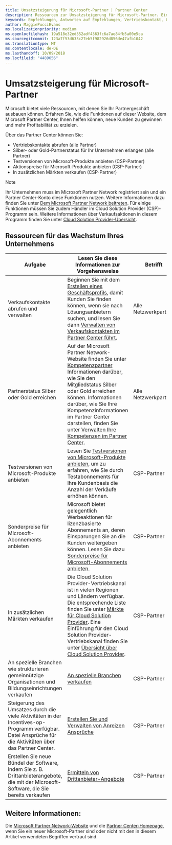 ```yaml
---
title: Umsatzsteigerung für Microsoft-Partner | Partner Center
description: Ressourcen zur Umsatzsteigerung für Microsoft-Partner. Einschließlich einer Anleitung zum Erhalt von Vertriebskontakten (Empfehlungen) von Microsoft.
keywords: Empfehlungen, Antworten auf Empfehlungen, Vertriebskontakt, Leads, Vertriebskontakte, Marketingprofil, Unternehmensprofil, Umsatz erhöhen, Geschäftschancen, Kompetenzen, Silber-Mitgliedschaft, Gold-Mitgliedschaft, Testversionen, Markterweiterung, nationale Clouds
author: MaggiePucciEvans
ms.localizationpriority: medium
ms.openlocfilehash: 19a518e32ed352adf4363fc6a7ae84fb5a00e5ca
ms.sourcegitcommit: 123a7f53d633c27eb5f982926d856de47afb1042
ms.translationtype: MT
ms.contentlocale: de-DE
ms.lasthandoff: 10/09/2018
ms.locfileid: "4489656"
---
```

# <a name="grow-your-microsoft-partner-business"></a>Umsatzsteigerung für Microsoft-Partner 

Microsoft bietet viele Ressourcen, mit denen Sie Ihr Partnergeschäft ausbauen können. Erfahren Sie, wie die Funktionen auf dieser Website, dem Microsoft Partner Center, Ihnen helfen können, neue Kunden zu gewinnen und mehr Profitabilität zu erzielen. 

Über das Partner Center können Sie:

-   Vertriebskontakte abrufen (alle Partner)
-   Silber- oder Gold-Partnerstatus für Ihr Unternehmen erlangen (alle Partner)
-   Testversionen von Microsoft-Produkte anbieten (CSP-Partner)
-   Aktionspreise für Microsoft-Produkte anbieten (CSP-Partner)
-   In zusätzlichen Märkten verkaufen (CSP-Partner)

> [!NOTE]  
>  Ihr Unternehmen muss im Microsoft Partner Network registriert sein und ein Partner Center-Konto diese Funktionen nutzen. Weitere Informationen dazu finden Sie unter [Dem Microsoft Partner Network beitreten](mpn-overview.md). Für einige Funktionen müssen Sie zudem Händler im Cloud Solution Provider (CSP)-Programm sein. Weitere Informationen über Verkaufsaktionen in diesem Programm finden Sie unter [Cloud Solution Provider-Übersicht](csp-overview.md).

## <a name="resources-to-help-your-business-grow"></a>Ressourcen für das Wachstum Ihres Unternehmens

|  **Aufgabe**  |  **Lesen Sie diese Informationen zur Vorgehensweise**  |  **Betrifft**  |
|--------------|-----------|--------------
| Verkaufskontakte abrufen und verwalten | Beginnen Sie mit dem [Erstellen eines Geschäftsprofils](create-a-marketing-profile.md), damit Kunden Sie finden können, wenn sie nach Lösungsanbietern suchen, und lesen Sie dann [Verwalten von Verkaufskontakten im Partner Center führt](responding-to-referrals.md). | Alle Netzwerkpartner |
| Partnerstatus Silber oder Gold erreichen | Auf der Microsoft Partner Network-Website finden Sie unter [Kompetenzpartner](https://partner.microsoft.com/membership/competencies) Informationen darüber, wie Sie den Mitgliedstatus Silber oder Gold erreichen können. Informationen darüber, wie Sie Ihre Kompetenzinformationen im Partner Center darstellen, finden Sie unter [Verwalten Ihre Kompetenzen im Partner Center](competencies.md). | Alle Netzwerkpartner |
| Testversionen von Microsoft-Produkte anbieten | Lesen Sie [Testversionen von Microsoft-Produkte anbieten](offer-your-customers-trials-of-microsoft-products.md), um zu erfahren, wie Sie durch Testabonnements für Ihre Kundenbasis die Anzahl der Verkäufe erhöhen können.| CSP-Partner |
| Sonderpreise für Microsoft-Abonnements anbieten | Microsoft bietet gelegentlich Werbeaktionen für lizenzbasierte Abonnements an, deren Einsparungen Sie an die Kunden weitergeben können. Lesen Sie dazu [Sonderpreise für Microsoft-Abonnements anbieten](promotions.md). | CSP-Partner |
| In zusätzlichen Märkten verkaufen | Die Cloud Solution Provider-Vertriebskanal ist in vielen Regionen und Ländern verfügbar. Die entsprechende Liste finden Sie unter [Märkte für Cloud Solution Provider](agreements.md). Eine Einführung für den Cloud Solution Provider-Vertriebskanal finden Sie unter [Übersicht über Cloud Solution Provider](csp-overview.md).  | CSP-Partner |
An spezielle Branchen wie strukturieren gemeinnützige Organisationen und Bildungseinrichtungen verkaufen|[An spezielle Branchen verkaufen](get-special-pricing-for-offers.md)|CSP-Partner|
|Steigerung des Umsatzes durch die viele Aktivitäten in der Incentives-op-Programm verfügbar. Datei Ansprüche für die Aktivitäten über das Partner Center.| [Erstellen Sie und Verwalten von Anreizen Ansprüche](create-incentives-claims.md)|CSP-Partner|
|Erstellen Sie neue Bündel der Software, indem Sie z. B. Drittanbieterangebote, die mit der Microsoft-Software, die Sie bereits verkaufen|[Ermitteln von Drittanbieter-Angebote](third-party-offers.md)|CSP-Partner|

## <a name="see-also"></a>Weitere Informationen:

Die [Microsoft Partner Network-Website](https://partner.microsoft.com) und die [Partner Center-Homepage](https://partnercenter.microsoft.com/partner/home), wenn Sie ein neuer Microsoft-Partner sind oder nicht mit den in diesem Artikel verwendeten Begriffen vertraut sind.

